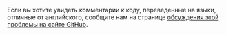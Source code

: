 Если вы хотите увидеть комментарии к коду, переведенные на языки, отличные от английского, сообщите нам на странице [обсуждения этой проблемы на сайте GitHub](https://github.com/MicrosoftDocs/feedback/issues/2515).